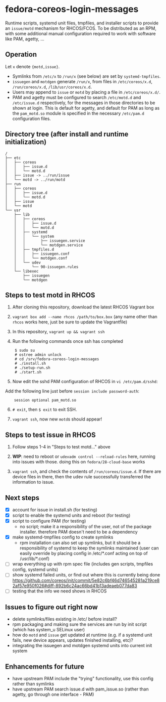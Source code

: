 # fedora-coreos-login-messages

Runtime scripts, systemd unit files, tmpfiles, and installer scripts to provide an `issue/motd` mechanism for RHCOS/FCOS. To be distributed as an RPM, with some additional manual configuration required to work with software like PAM, agetty, ...

## Operation

Let `x` denote `{motd,issue}`.

- Symlinks from `/etc/x` to `/run/x` (see below) are set by `systemd-tmpfiles`.
- `issuegen` and `motdgen` generate `/run/x`, from files in `/etc/coreos/x.d`, `/run/coreos/x.d`, `/lib/usr/coreos/x.d`.
- Users may append to `issue` or `motd` by placing a file in `/etc/coreos/x.d/`.
- PAM and agetty must be configured to search `/etc/motd.d` and `/etc/issue.d` respectively, for the messages in those directories to be shown at login. This is default for agetty, and default for PAM as long as the `pam_motd.so` module is specified in the necessary `/etc/pam.d` configuration files.

## Directory tree (after install and runtime initialization)

```
/
├── etc
│   ├── coreos
│   │   ├── issue.d
│   │   └── motd.d
│   ├── issue -> ../run/issue
│   └── motd -> ../run/motd
├── run
│   ├── coreos
│   │   ├── issue.d
│   │   └── motd.d
│   ├── issue
│   └── motd
└── usr
    ├── lib
    │   ├── coreos
    │   │   ├── issue.d
    │   │   └── motd.d
    │   ├── systemd
    │   │   └── system
    │   │       ├── issuegen.service
    │   │       └── motdgen.service
    │   ├── tmpfiles.d
    │   │   ├── issuegen.conf
    │   │   └── motdgen.conf
    │   └── udev
    │       └── 90-issuegen.rules
    └── libexec
        ├── issuegen
        └── motdgen
```

## Steps to test motd in RHCOS

1. After cloning this repository, download the latest RHCOS Vagrant box
2. `vagrant box add --name rhcos /path/to/box.box` (any name other than `rhcos` works here, just be sure to update the Vagrantfile)
3. In this repository, `vagrant up && vagrant ssh`
4. Run the following commands once ssh has completed

        $ sudo su
        # ostree admin unlock
        # cd /srv/fedora-coreos-login-messages
        # ./install.sh
        # ./setup-run.sh
        # ./start.sh

5. Now edit the sshd PAM configuration of RHCOS in `vi /etc/pam.d/sshd`:

Add the following line just before `session include password-auth`:

        session optional pam_motd.so

6. `# exit`, then `$ exit` to exit SSH.

7. `vagrant ssh`, now new `motd`s should appear!

## Steps to test issue in RHCOS

1. Follow steps 1-4 in "Steps to test motd..." above

2. **WIP**: need to reboot or `udevadm control --reload-rules` here, running into issues with those. doing this on `fedora/28-cloud-base` works

3. `vagrant ssh`, and check the contents of `/run/coreos/issue.d`. If there are device files in there, then the udev rule successfully transferred the information to issue.

## Next steps
- [x] account for issue in install.sh (for testing)
- [x] script to enable the systemd units and reboot (for testing)
- [x] script to configure PAM (for testing)
    - no script; make it a responsibility of the user, not of the package installer. therefore PAM doesn't need to be a dependency
- [x] make systemd-tmpfiles config to create symlinks
    - rpm installation can also set up symlinks, but it should be a responsibility of systemd to keep the symlinks maintained (user can easily override by placing config in /etc/\*.conf acting on top of /usr/lib/\*.conf)
- [ ] wrap everything up with rpm spec file (includes gen scripts, tmpfiles config, systemd units)
- [ ] show systemd failed units, or find out where this is currently being done https://github.com/coreos/init/commit/5e82c6bf46d746545281a219ce82af57e950f026#diff-892b6c24ac66bd41b13adeaeb077da83
- [ ] testing that the info we need shows in RHCOS

## Issues to figure out right now

- delete symlinks/files existing in /etc/ before install?
- rpm packaging and making sure the services are run by init script (which has system_u SELinux user)
- how do `motd` and `issue` get updated at runtime (e.g. if a systemd unit fails, new device appears, updates finished installing, etc)?
- integrating the issuegen and motdgen systemd units into current init system

## Enhancements for future
- have upstream PAM include the "trying" functionality, use this config rather than symlinks
- have upstream PAM search issue.d with pam_issue.so (rather than agetty, go through one interface - PAM)
